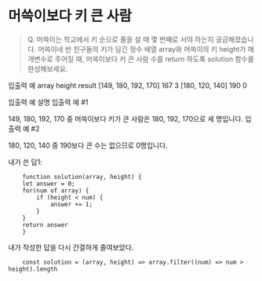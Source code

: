 # 머쓱이보다 키 큰 사람
>Q. 머쓱이는 학교에서 키 순으로 줄을 설 때 몇 번째로 서야 하는지 궁금해졌습니다. 머쓱이네 반 친구들의 키가 담긴 정수 배열 array와 머쓱이의 키 height가 매개변수로 주어질 때, 머쓱이보다 키 큰 사람 수를 return 하도록 solution 함수를 완성해보세요.

입출력 예
array	height	result
[149, 180, 192, 170]	167	3
[180, 120, 140]	190	0

입출력 예 설명
입출력 예 #1

149, 180, 192, 170 중 머쓱이보다 키가 큰 사람은 180, 192, 170으로 세 명입니다.
입출력 예 #2

180, 120, 140 중 190보다 큰 수는 없으므로 0명입니다.

내가 쓴 답1:
```
    function solution(array, height) {
    let answer = 0;
    for(num of array) {
        if (height < num) {
            answer += 1;
        }
    }
    return answer
    }
```
내가 작성한 답을 다시 간결하게 줄여보았다.
```
    const solution = (array, height) => array.filter((num) => num > height).length
```
